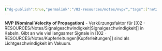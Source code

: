 ```yaml
---
{"dg-publish":true,"permalink":"/02-resources/notes/nvp/","tags":["netzwerk/physik","kabel/geschwindigkeit"],"noteIcon":"","updated":"2025-09-05T10:12:30.000+02:00"}
---
```



**NVP (Nominal Velocity of Propagation)** - Verkürzungsfaktor für [[02 - RESOURCES/Notes/Signalgeschwindigkeit\|Signalgeschwindigkeit]] in Kabeln.
Gibt an wie viel langsamer Signale in [[02 - RESOURCES/Notes/Kupferleitungen\|Kupferleitungen]] sind als Lichtgeschwindigkeit im Vakuum.